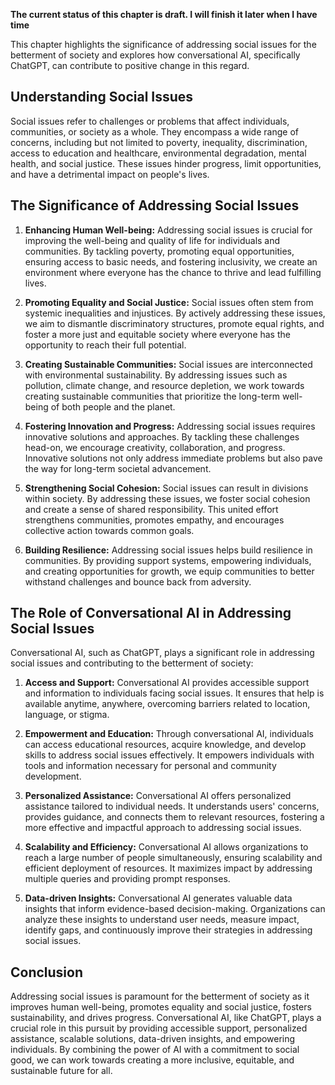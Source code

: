 **The current status of this chapter is draft. I will finish it later when I have time**

This chapter highlights the significance of addressing social issues for the betterment of society and explores how conversational AI, specifically ChatGPT, can contribute to positive change in this regard.

Understanding Social Issues
---------------------------

Social issues refer to challenges or problems that affect individuals, communities, or society as a whole. They encompass a wide range of concerns, including but not limited to poverty, inequality, discrimination, access to education and healthcare, environmental degradation, mental health, and social justice. These issues hinder progress, limit opportunities, and have a detrimental impact on people's lives.

The Significance of Addressing Social Issues
--------------------------------------------

1. **Enhancing Human Well-being:** Addressing social issues is crucial for improving the well-being and quality of life for individuals and communities. By tackling poverty, promoting equal opportunities, ensuring access to basic needs, and fostering inclusivity, we create an environment where everyone has the chance to thrive and lead fulfilling lives.

2. **Promoting Equality and Social Justice:** Social issues often stem from systemic inequalities and injustices. By actively addressing these issues, we aim to dismantle discriminatory structures, promote equal rights, and foster a more just and equitable society where everyone has the opportunity to reach their full potential.

3. **Creating Sustainable Communities:** Social issues are interconnected with environmental sustainability. By addressing issues such as pollution, climate change, and resource depletion, we work towards creating sustainable communities that prioritize the long-term well-being of both people and the planet.

4. **Fostering Innovation and Progress:** Addressing social issues requires innovative solutions and approaches. By tackling these challenges head-on, we encourage creativity, collaboration, and progress. Innovative solutions not only address immediate problems but also pave the way for long-term societal advancement.

5. **Strengthening Social Cohesion:** Social issues can result in divisions within society. By addressing these issues, we foster social cohesion and create a sense of shared responsibility. This united effort strengthens communities, promotes empathy, and encourages collective action towards common goals.

6. **Building Resilience:** Addressing social issues helps build resilience in communities. By providing support systems, empowering individuals, and creating opportunities for growth, we equip communities to better withstand challenges and bounce back from adversity.

The Role of Conversational AI in Addressing Social Issues
---------------------------------------------------------

Conversational AI, such as ChatGPT, plays a significant role in addressing social issues and contributing to the betterment of society:

1. **Access and Support:** Conversational AI provides accessible support and information to individuals facing social issues. It ensures that help is available anytime, anywhere, overcoming barriers related to location, language, or stigma.

2. **Empowerment and Education:** Through conversational AI, individuals can access educational resources, acquire knowledge, and develop skills to address social issues effectively. It empowers individuals with tools and information necessary for personal and community development.

3. **Personalized Assistance:** Conversational AI offers personalized assistance tailored to individual needs. It understands users' concerns, provides guidance, and connects them to relevant resources, fostering a more effective and impactful approach to addressing social issues.

4. **Scalability and Efficiency:** Conversational AI allows organizations to reach a large number of people simultaneously, ensuring scalability and efficient deployment of resources. It maximizes impact by addressing multiple queries and providing prompt responses.

5. **Data-driven Insights:** Conversational AI generates valuable data insights that inform evidence-based decision-making. Organizations can analyze these insights to understand user needs, measure impact, identify gaps, and continuously improve their strategies in addressing social issues.

Conclusion
----------

Addressing social issues is paramount for the betterment of society as it improves human well-being, promotes equality and social justice, fosters sustainability, and drives progress. Conversational AI, like ChatGPT, plays a crucial role in this pursuit by providing accessible support, personalized assistance, scalable solutions, data-driven insights, and empowering individuals. By combining the power of AI with a commitment to social good, we can work towards creating a more inclusive, equitable, and sustainable future for all.
